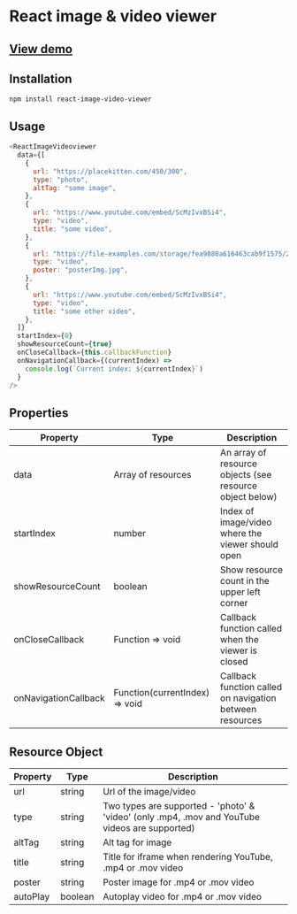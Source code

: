 # React image & video viewer

## [View demo](https://ngineer101.github.io/react-image-video-lightbox)

## Installation

```npm
npm install react-image-video-viewer
```

## Usage

```javascript
<ReactImageVideoviewer
  data={[
    {
      url: "https://placekitten.com/450/300",
      type: "photo",
      altTag: "some image",
    },
    {
      url: "https://www.youtube.com/embed/ScMzIvxBSi4",
      type: "video",
      title: "some video",
    },
    {
      url: "https://file-examples.com/storage/fea9880a616463cab9f1575/2017/04/file_example_MP4_480_1_5MG.mp4",
      type: "video",
      poster: "posterImg.jpg",
    },
    {
      url: "https://www.youtube.com/embed/ScMzIvxBSi4",
      type: "video",
      title: "some other video",
    },
  ]}
  startIndex={0}
  showResourceCount={true}
  onCloseCallback={this.callbackFunction}
  onNavigationCallback={(currentIndex) =>
    console.log(`Current index: ${currentIndex}`)
  }
/>
```

## Properties

| Property             | Type                           | Description                                              |
| -------------------- | ------------------------------ | -------------------------------------------------------- |
| data                 | Array of resources             | An array of resource objects (see resource object below) |
| startIndex           | number                         | Index of image/video where the viewer should open      |
| showResourceCount    | boolean                        | Show resource count in the upper left corner             |
| onCloseCallback      | Function => void               | Callback function called when the viewer is closed     |
| onNavigationCallback | Function(currentIndex) => void | Callback function called on navigation between resources |

## Resource Object

| Property | Type   | Description                                                                                |
| -------- | ------ | ------------------------------------------------------------------------------------------ |
| url      | string | Url of the image/video                                                                     |
| type     | string | Two types are supported - 'photo' & 'video' (only .mp4, .mov and YouTube videos are supported)            |
| altTag   | string | Alt tag for image                                                                          |
| title    | string | Title for iframe when rendering YouTube, .mp4 or .mov video                                              |
| poster    | string | Poster image for .mp4 or .mov video                                              |
| autoPlay    | boolean | Autoplay video for .mp4 or .mov video                                              |
